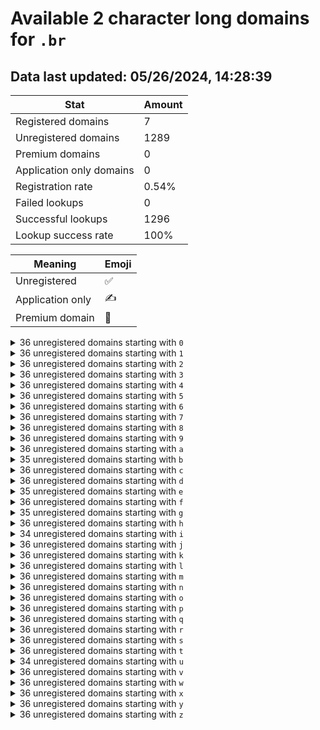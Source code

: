 # Available 2 character long domains for `.br`

## Data last updated: 05/26/2024, 14:28:39

|Stat|Amount|
|--|--|
|Registered domains|7|
|Unregistered domains|1289|
|Premium domains|0|
|Application only domains|0|
|Registration rate|0.54%|
|Failed lookups|0|
|Successful lookups|1296|
|Lookup success rate|100%|


|Meaning|Emoji|
|--|--|
|Unregistered|:white_check_mark:|
|Application only|:writing_hand:|
|Premium domain|:gem:|

<details>
<summary>36 unregistered domains starting with <bold><code>0</code></bold></summary>

|Type|Domain|
|--|--|
|:white_check_mark:|`00.br`|
|:white_check_mark:|`01.br`|
|:white_check_mark:|`02.br`|
|:white_check_mark:|`03.br`|
|:white_check_mark:|`04.br`|
|:white_check_mark:|`05.br`|
|:white_check_mark:|`06.br`|
|:white_check_mark:|`07.br`|
|:white_check_mark:|`08.br`|
|:white_check_mark:|`09.br`|
|:white_check_mark:|`0a.br`|
|:white_check_mark:|`0b.br`|
|:white_check_mark:|`0c.br`|
|:white_check_mark:|`0d.br`|
|:white_check_mark:|`0e.br`|
|:white_check_mark:|`0f.br`|
|:white_check_mark:|`0g.br`|
|:white_check_mark:|`0h.br`|
|:white_check_mark:|`0i.br`|
|:white_check_mark:|`0j.br`|
|:white_check_mark:|`0k.br`|
|:white_check_mark:|`0l.br`|
|:white_check_mark:|`0m.br`|
|:white_check_mark:|`0n.br`|
|:white_check_mark:|`0o.br`|
|:white_check_mark:|`0p.br`|
|:white_check_mark:|`0q.br`|
|:white_check_mark:|`0r.br`|
|:white_check_mark:|`0s.br`|
|:white_check_mark:|`0t.br`|
|:white_check_mark:|`0u.br`|
|:white_check_mark:|`0v.br`|
|:white_check_mark:|`0w.br`|
|:white_check_mark:|`0x.br`|
|:white_check_mark:|`0y.br`|
|:white_check_mark:|`0z.br`|
</details>
<details>
<summary>36 unregistered domains starting with <bold><code>1</code></bold></summary>

|Type|Domain|
|--|--|
|:white_check_mark:|`10.br`|
|:white_check_mark:|`11.br`|
|:white_check_mark:|`12.br`|
|:white_check_mark:|`13.br`|
|:white_check_mark:|`14.br`|
|:white_check_mark:|`15.br`|
|:white_check_mark:|`16.br`|
|:white_check_mark:|`17.br`|
|:white_check_mark:|`18.br`|
|:white_check_mark:|`19.br`|
|:white_check_mark:|`1a.br`|
|:white_check_mark:|`1b.br`|
|:white_check_mark:|`1c.br`|
|:white_check_mark:|`1d.br`|
|:white_check_mark:|`1e.br`|
|:white_check_mark:|`1f.br`|
|:white_check_mark:|`1g.br`|
|:white_check_mark:|`1h.br`|
|:white_check_mark:|`1i.br`|
|:white_check_mark:|`1j.br`|
|:white_check_mark:|`1k.br`|
|:white_check_mark:|`1l.br`|
|:white_check_mark:|`1m.br`|
|:white_check_mark:|`1n.br`|
|:white_check_mark:|`1o.br`|
|:white_check_mark:|`1p.br`|
|:white_check_mark:|`1q.br`|
|:white_check_mark:|`1r.br`|
|:white_check_mark:|`1s.br`|
|:white_check_mark:|`1t.br`|
|:white_check_mark:|`1u.br`|
|:white_check_mark:|`1v.br`|
|:white_check_mark:|`1w.br`|
|:white_check_mark:|`1x.br`|
|:white_check_mark:|`1y.br`|
|:white_check_mark:|`1z.br`|
</details>
<details>
<summary>36 unregistered domains starting with <bold><code>2</code></bold></summary>

|Type|Domain|
|--|--|
|:white_check_mark:|`20.br`|
|:white_check_mark:|`21.br`|
|:white_check_mark:|`22.br`|
|:white_check_mark:|`23.br`|
|:white_check_mark:|`24.br`|
|:white_check_mark:|`25.br`|
|:white_check_mark:|`26.br`|
|:white_check_mark:|`27.br`|
|:white_check_mark:|`28.br`|
|:white_check_mark:|`29.br`|
|:white_check_mark:|`2a.br`|
|:white_check_mark:|`2b.br`|
|:white_check_mark:|`2c.br`|
|:white_check_mark:|`2d.br`|
|:white_check_mark:|`2e.br`|
|:white_check_mark:|`2f.br`|
|:white_check_mark:|`2g.br`|
|:white_check_mark:|`2h.br`|
|:white_check_mark:|`2i.br`|
|:white_check_mark:|`2j.br`|
|:white_check_mark:|`2k.br`|
|:white_check_mark:|`2l.br`|
|:white_check_mark:|`2m.br`|
|:white_check_mark:|`2n.br`|
|:white_check_mark:|`2o.br`|
|:white_check_mark:|`2p.br`|
|:white_check_mark:|`2q.br`|
|:white_check_mark:|`2r.br`|
|:white_check_mark:|`2s.br`|
|:white_check_mark:|`2t.br`|
|:white_check_mark:|`2u.br`|
|:white_check_mark:|`2v.br`|
|:white_check_mark:|`2w.br`|
|:white_check_mark:|`2x.br`|
|:white_check_mark:|`2y.br`|
|:white_check_mark:|`2z.br`|
</details>
<details>
<summary>36 unregistered domains starting with <bold><code>3</code></bold></summary>

|Type|Domain|
|--|--|
|:white_check_mark:|`30.br`|
|:white_check_mark:|`31.br`|
|:white_check_mark:|`32.br`|
|:white_check_mark:|`33.br`|
|:white_check_mark:|`34.br`|
|:white_check_mark:|`35.br`|
|:white_check_mark:|`36.br`|
|:white_check_mark:|`37.br`|
|:white_check_mark:|`38.br`|
|:white_check_mark:|`39.br`|
|:white_check_mark:|`3a.br`|
|:white_check_mark:|`3b.br`|
|:white_check_mark:|`3c.br`|
|:white_check_mark:|`3d.br`|
|:white_check_mark:|`3e.br`|
|:white_check_mark:|`3f.br`|
|:white_check_mark:|`3g.br`|
|:white_check_mark:|`3h.br`|
|:white_check_mark:|`3i.br`|
|:white_check_mark:|`3j.br`|
|:white_check_mark:|`3k.br`|
|:white_check_mark:|`3l.br`|
|:white_check_mark:|`3m.br`|
|:white_check_mark:|`3n.br`|
|:white_check_mark:|`3o.br`|
|:white_check_mark:|`3p.br`|
|:white_check_mark:|`3q.br`|
|:white_check_mark:|`3r.br`|
|:white_check_mark:|`3s.br`|
|:white_check_mark:|`3t.br`|
|:white_check_mark:|`3u.br`|
|:white_check_mark:|`3v.br`|
|:white_check_mark:|`3w.br`|
|:white_check_mark:|`3x.br`|
|:white_check_mark:|`3y.br`|
|:white_check_mark:|`3z.br`|
</details>
<details>
<summary>36 unregistered domains starting with <bold><code>4</code></bold></summary>

|Type|Domain|
|--|--|
|:white_check_mark:|`40.br`|
|:white_check_mark:|`41.br`|
|:white_check_mark:|`42.br`|
|:white_check_mark:|`43.br`|
|:white_check_mark:|`44.br`|
|:white_check_mark:|`45.br`|
|:white_check_mark:|`46.br`|
|:white_check_mark:|`47.br`|
|:white_check_mark:|`48.br`|
|:white_check_mark:|`49.br`|
|:white_check_mark:|`4a.br`|
|:white_check_mark:|`4b.br`|
|:white_check_mark:|`4c.br`|
|:white_check_mark:|`4d.br`|
|:white_check_mark:|`4e.br`|
|:white_check_mark:|`4f.br`|
|:white_check_mark:|`4g.br`|
|:white_check_mark:|`4h.br`|
|:white_check_mark:|`4i.br`|
|:white_check_mark:|`4j.br`|
|:white_check_mark:|`4k.br`|
|:white_check_mark:|`4l.br`|
|:white_check_mark:|`4m.br`|
|:white_check_mark:|`4n.br`|
|:white_check_mark:|`4o.br`|
|:white_check_mark:|`4p.br`|
|:white_check_mark:|`4q.br`|
|:white_check_mark:|`4r.br`|
|:white_check_mark:|`4s.br`|
|:white_check_mark:|`4t.br`|
|:white_check_mark:|`4u.br`|
|:white_check_mark:|`4v.br`|
|:white_check_mark:|`4w.br`|
|:white_check_mark:|`4x.br`|
|:white_check_mark:|`4y.br`|
|:white_check_mark:|`4z.br`|
</details>
<details>
<summary>36 unregistered domains starting with <bold><code>5</code></bold></summary>

|Type|Domain|
|--|--|
|:white_check_mark:|`50.br`|
|:white_check_mark:|`51.br`|
|:white_check_mark:|`52.br`|
|:white_check_mark:|`53.br`|
|:white_check_mark:|`54.br`|
|:white_check_mark:|`55.br`|
|:white_check_mark:|`56.br`|
|:white_check_mark:|`57.br`|
|:white_check_mark:|`58.br`|
|:white_check_mark:|`59.br`|
|:white_check_mark:|`5a.br`|
|:white_check_mark:|`5b.br`|
|:white_check_mark:|`5c.br`|
|:white_check_mark:|`5d.br`|
|:white_check_mark:|`5e.br`|
|:white_check_mark:|`5f.br`|
|:white_check_mark:|`5g.br`|
|:white_check_mark:|`5h.br`|
|:white_check_mark:|`5i.br`|
|:white_check_mark:|`5j.br`|
|:white_check_mark:|`5k.br`|
|:white_check_mark:|`5l.br`|
|:white_check_mark:|`5m.br`|
|:white_check_mark:|`5n.br`|
|:white_check_mark:|`5o.br`|
|:white_check_mark:|`5p.br`|
|:white_check_mark:|`5q.br`|
|:white_check_mark:|`5r.br`|
|:white_check_mark:|`5s.br`|
|:white_check_mark:|`5t.br`|
|:white_check_mark:|`5u.br`|
|:white_check_mark:|`5v.br`|
|:white_check_mark:|`5w.br`|
|:white_check_mark:|`5x.br`|
|:white_check_mark:|`5y.br`|
|:white_check_mark:|`5z.br`|
</details>
<details>
<summary>36 unregistered domains starting with <bold><code>6</code></bold></summary>

|Type|Domain|
|--|--|
|:white_check_mark:|`60.br`|
|:white_check_mark:|`61.br`|
|:white_check_mark:|`62.br`|
|:white_check_mark:|`63.br`|
|:white_check_mark:|`64.br`|
|:white_check_mark:|`65.br`|
|:white_check_mark:|`66.br`|
|:white_check_mark:|`67.br`|
|:white_check_mark:|`68.br`|
|:white_check_mark:|`69.br`|
|:white_check_mark:|`6a.br`|
|:white_check_mark:|`6b.br`|
|:white_check_mark:|`6c.br`|
|:white_check_mark:|`6d.br`|
|:white_check_mark:|`6e.br`|
|:white_check_mark:|`6f.br`|
|:white_check_mark:|`6g.br`|
|:white_check_mark:|`6h.br`|
|:white_check_mark:|`6i.br`|
|:white_check_mark:|`6j.br`|
|:white_check_mark:|`6k.br`|
|:white_check_mark:|`6l.br`|
|:white_check_mark:|`6m.br`|
|:white_check_mark:|`6n.br`|
|:white_check_mark:|`6o.br`|
|:white_check_mark:|`6p.br`|
|:white_check_mark:|`6q.br`|
|:white_check_mark:|`6r.br`|
|:white_check_mark:|`6s.br`|
|:white_check_mark:|`6t.br`|
|:white_check_mark:|`6u.br`|
|:white_check_mark:|`6v.br`|
|:white_check_mark:|`6w.br`|
|:white_check_mark:|`6x.br`|
|:white_check_mark:|`6y.br`|
|:white_check_mark:|`6z.br`|
</details>
<details>
<summary>36 unregistered domains starting with <bold><code>7</code></bold></summary>

|Type|Domain|
|--|--|
|:white_check_mark:|`70.br`|
|:white_check_mark:|`71.br`|
|:white_check_mark:|`72.br`|
|:white_check_mark:|`73.br`|
|:white_check_mark:|`74.br`|
|:white_check_mark:|`75.br`|
|:white_check_mark:|`76.br`|
|:white_check_mark:|`77.br`|
|:white_check_mark:|`78.br`|
|:white_check_mark:|`79.br`|
|:white_check_mark:|`7a.br`|
|:white_check_mark:|`7b.br`|
|:white_check_mark:|`7c.br`|
|:white_check_mark:|`7d.br`|
|:white_check_mark:|`7e.br`|
|:white_check_mark:|`7f.br`|
|:white_check_mark:|`7g.br`|
|:white_check_mark:|`7h.br`|
|:white_check_mark:|`7i.br`|
|:white_check_mark:|`7j.br`|
|:white_check_mark:|`7k.br`|
|:white_check_mark:|`7l.br`|
|:white_check_mark:|`7m.br`|
|:white_check_mark:|`7n.br`|
|:white_check_mark:|`7o.br`|
|:white_check_mark:|`7p.br`|
|:white_check_mark:|`7q.br`|
|:white_check_mark:|`7r.br`|
|:white_check_mark:|`7s.br`|
|:white_check_mark:|`7t.br`|
|:white_check_mark:|`7u.br`|
|:white_check_mark:|`7v.br`|
|:white_check_mark:|`7w.br`|
|:white_check_mark:|`7x.br`|
|:white_check_mark:|`7y.br`|
|:white_check_mark:|`7z.br`|
</details>
<details>
<summary>36 unregistered domains starting with <bold><code>8</code></bold></summary>

|Type|Domain|
|--|--|
|:white_check_mark:|`80.br`|
|:white_check_mark:|`81.br`|
|:white_check_mark:|`82.br`|
|:white_check_mark:|`83.br`|
|:white_check_mark:|`84.br`|
|:white_check_mark:|`85.br`|
|:white_check_mark:|`86.br`|
|:white_check_mark:|`87.br`|
|:white_check_mark:|`88.br`|
|:white_check_mark:|`89.br`|
|:white_check_mark:|`8a.br`|
|:white_check_mark:|`8b.br`|
|:white_check_mark:|`8c.br`|
|:white_check_mark:|`8d.br`|
|:white_check_mark:|`8e.br`|
|:white_check_mark:|`8f.br`|
|:white_check_mark:|`8g.br`|
|:white_check_mark:|`8h.br`|
|:white_check_mark:|`8i.br`|
|:white_check_mark:|`8j.br`|
|:white_check_mark:|`8k.br`|
|:white_check_mark:|`8l.br`|
|:white_check_mark:|`8m.br`|
|:white_check_mark:|`8n.br`|
|:white_check_mark:|`8o.br`|
|:white_check_mark:|`8p.br`|
|:white_check_mark:|`8q.br`|
|:white_check_mark:|`8r.br`|
|:white_check_mark:|`8s.br`|
|:white_check_mark:|`8t.br`|
|:white_check_mark:|`8u.br`|
|:white_check_mark:|`8v.br`|
|:white_check_mark:|`8w.br`|
|:white_check_mark:|`8x.br`|
|:white_check_mark:|`8y.br`|
|:white_check_mark:|`8z.br`|
</details>
<details>
<summary>36 unregistered domains starting with <bold><code>9</code></bold></summary>

|Type|Domain|
|--|--|
|:white_check_mark:|`90.br`|
|:white_check_mark:|`91.br`|
|:white_check_mark:|`92.br`|
|:white_check_mark:|`93.br`|
|:white_check_mark:|`94.br`|
|:white_check_mark:|`95.br`|
|:white_check_mark:|`96.br`|
|:white_check_mark:|`97.br`|
|:white_check_mark:|`98.br`|
|:white_check_mark:|`99.br`|
|:white_check_mark:|`9a.br`|
|:white_check_mark:|`9b.br`|
|:white_check_mark:|`9c.br`|
|:white_check_mark:|`9d.br`|
|:white_check_mark:|`9e.br`|
|:white_check_mark:|`9f.br`|
|:white_check_mark:|`9g.br`|
|:white_check_mark:|`9h.br`|
|:white_check_mark:|`9i.br`|
|:white_check_mark:|`9j.br`|
|:white_check_mark:|`9k.br`|
|:white_check_mark:|`9l.br`|
|:white_check_mark:|`9m.br`|
|:white_check_mark:|`9n.br`|
|:white_check_mark:|`9o.br`|
|:white_check_mark:|`9p.br`|
|:white_check_mark:|`9q.br`|
|:white_check_mark:|`9r.br`|
|:white_check_mark:|`9s.br`|
|:white_check_mark:|`9t.br`|
|:white_check_mark:|`9u.br`|
|:white_check_mark:|`9v.br`|
|:white_check_mark:|`9w.br`|
|:white_check_mark:|`9x.br`|
|:white_check_mark:|`9y.br`|
|:white_check_mark:|`9z.br`|
</details>
<details>
<summary>36 unregistered domains starting with <bold><code>a</code></bold></summary>

|Type|Domain|
|--|--|
|:white_check_mark:|`a0.br`|
|:white_check_mark:|`a1.br`|
|:white_check_mark:|`a2.br`|
|:white_check_mark:|`a3.br`|
|:white_check_mark:|`a4.br`|
|:white_check_mark:|`a5.br`|
|:white_check_mark:|`a6.br`|
|:white_check_mark:|`a7.br`|
|:white_check_mark:|`a8.br`|
|:white_check_mark:|`a9.br`|
|:white_check_mark:|`aa.br`|
|:white_check_mark:|`ab.br`|
|:white_check_mark:|`ac.br`|
|:white_check_mark:|`ad.br`|
|:white_check_mark:|`ae.br`|
|:white_check_mark:|`af.br`|
|:white_check_mark:|`ag.br`|
|:white_check_mark:|`ah.br`|
|:white_check_mark:|`ai.br`|
|:white_check_mark:|`aj.br`|
|:white_check_mark:|`ak.br`|
|:white_check_mark:|`al.br`|
|:white_check_mark:|`am.br`|
|:white_check_mark:|`an.br`|
|:white_check_mark:|`ao.br`|
|:white_check_mark:|`ap.br`|
|:white_check_mark:|`aq.br`|
|:white_check_mark:|`ar.br`|
|:white_check_mark:|`as.br`|
|:white_check_mark:|`at.br`|
|:white_check_mark:|`au.br`|
|:white_check_mark:|`av.br`|
|:white_check_mark:|`aw.br`|
|:white_check_mark:|`ax.br`|
|:white_check_mark:|`ay.br`|
|:white_check_mark:|`az.br`|
</details>
<details>
<summary>35 unregistered domains starting with <bold><code>b</code></bold></summary>

|Type|Domain|
|--|--|
|:white_check_mark:|`b0.br`|
|:white_check_mark:|`b1.br`|
|:white_check_mark:|`b2.br`|
|:white_check_mark:|`b3.br`|
|:white_check_mark:|`b4.br`|
|:white_check_mark:|`b5.br`|
|:white_check_mark:|`b6.br`|
|:white_check_mark:|`b7.br`|
|:white_check_mark:|`b8.br`|
|:white_check_mark:|`b9.br`|
|:white_check_mark:|`ba.br`|
|:white_check_mark:|`bb.br`|
|:white_check_mark:|`bc.br`|
|:white_check_mark:|`bd.br`|
|:white_check_mark:|`be.br`|
|:white_check_mark:|`bf.br`|
|:white_check_mark:|`bg.br`|
|:white_check_mark:|`bh.br`|
|:white_check_mark:|`bi.br`|
|:white_check_mark:|`bj.br`|
|:white_check_mark:|`bk.br`|
|:white_check_mark:|`bl.br`|
|:white_check_mark:|`bm.br`|
|:white_check_mark:|`bo.br`|
|:white_check_mark:|`bp.br`|
|:white_check_mark:|`bq.br`|
|:white_check_mark:|`br.br`|
|:white_check_mark:|`bs.br`|
|:white_check_mark:|`bt.br`|
|:white_check_mark:|`bu.br`|
|:white_check_mark:|`bv.br`|
|:white_check_mark:|`bw.br`|
|:white_check_mark:|`bx.br`|
|:white_check_mark:|`by.br`|
|:white_check_mark:|`bz.br`|
</details>
<details>
<summary>36 unregistered domains starting with <bold><code>c</code></bold></summary>

|Type|Domain|
|--|--|
|:white_check_mark:|`c0.br`|
|:white_check_mark:|`c1.br`|
|:white_check_mark:|`c2.br`|
|:white_check_mark:|`c3.br`|
|:white_check_mark:|`c4.br`|
|:white_check_mark:|`c5.br`|
|:white_check_mark:|`c6.br`|
|:white_check_mark:|`c7.br`|
|:white_check_mark:|`c8.br`|
|:white_check_mark:|`c9.br`|
|:white_check_mark:|`ca.br`|
|:white_check_mark:|`cb.br`|
|:white_check_mark:|`cc.br`|
|:white_check_mark:|`cd.br`|
|:white_check_mark:|`ce.br`|
|:white_check_mark:|`cf.br`|
|:white_check_mark:|`cg.br`|
|:white_check_mark:|`ch.br`|
|:white_check_mark:|`ci.br`|
|:white_check_mark:|`cj.br`|
|:white_check_mark:|`ck.br`|
|:white_check_mark:|`cl.br`|
|:white_check_mark:|`cm.br`|
|:white_check_mark:|`cn.br`|
|:white_check_mark:|`co.br`|
|:white_check_mark:|`cp.br`|
|:white_check_mark:|`cq.br`|
|:white_check_mark:|`cr.br`|
|:white_check_mark:|`cs.br`|
|:white_check_mark:|`ct.br`|
|:white_check_mark:|`cu.br`|
|:white_check_mark:|`cv.br`|
|:white_check_mark:|`cw.br`|
|:white_check_mark:|`cx.br`|
|:white_check_mark:|`cy.br`|
|:white_check_mark:|`cz.br`|
</details>
<details>
<summary>36 unregistered domains starting with <bold><code>d</code></bold></summary>

|Type|Domain|
|--|--|
|:white_check_mark:|`d0.br`|
|:white_check_mark:|`d1.br`|
|:white_check_mark:|`d2.br`|
|:white_check_mark:|`d3.br`|
|:white_check_mark:|`d4.br`|
|:white_check_mark:|`d5.br`|
|:white_check_mark:|`d6.br`|
|:white_check_mark:|`d7.br`|
|:white_check_mark:|`d8.br`|
|:white_check_mark:|`d9.br`|
|:white_check_mark:|`da.br`|
|:white_check_mark:|`db.br`|
|:white_check_mark:|`dc.br`|
|:white_check_mark:|`dd.br`|
|:white_check_mark:|`de.br`|
|:white_check_mark:|`df.br`|
|:white_check_mark:|`dg.br`|
|:white_check_mark:|`dh.br`|
|:white_check_mark:|`di.br`|
|:white_check_mark:|`dj.br`|
|:white_check_mark:|`dk.br`|
|:white_check_mark:|`dl.br`|
|:white_check_mark:|`dm.br`|
|:white_check_mark:|`dn.br`|
|:white_check_mark:|`do.br`|
|:white_check_mark:|`dp.br`|
|:white_check_mark:|`dq.br`|
|:white_check_mark:|`dr.br`|
|:white_check_mark:|`ds.br`|
|:white_check_mark:|`dt.br`|
|:white_check_mark:|`du.br`|
|:white_check_mark:|`dv.br`|
|:white_check_mark:|`dw.br`|
|:white_check_mark:|`dx.br`|
|:white_check_mark:|`dy.br`|
|:white_check_mark:|`dz.br`|
</details>
<details>
<summary>35 unregistered domains starting with <bold><code>e</code></bold></summary>

|Type|Domain|
|--|--|
|:white_check_mark:|`e0.br`|
|:white_check_mark:|`e1.br`|
|:white_check_mark:|`e2.br`|
|:white_check_mark:|`e3.br`|
|:white_check_mark:|`e4.br`|
|:white_check_mark:|`e5.br`|
|:white_check_mark:|`e6.br`|
|:white_check_mark:|`e7.br`|
|:white_check_mark:|`e8.br`|
|:white_check_mark:|`e9.br`|
|:white_check_mark:|`ea.br`|
|:white_check_mark:|`ec.br`|
|:white_check_mark:|`ed.br`|
|:white_check_mark:|`ee.br`|
|:white_check_mark:|`ef.br`|
|:white_check_mark:|`eg.br`|
|:white_check_mark:|`eh.br`|
|:white_check_mark:|`ei.br`|
|:white_check_mark:|`ej.br`|
|:white_check_mark:|`ek.br`|
|:white_check_mark:|`el.br`|
|:white_check_mark:|`em.br`|
|:white_check_mark:|`en.br`|
|:white_check_mark:|`eo.br`|
|:white_check_mark:|`ep.br`|
|:white_check_mark:|`eq.br`|
|:white_check_mark:|`er.br`|
|:white_check_mark:|`es.br`|
|:white_check_mark:|`et.br`|
|:white_check_mark:|`eu.br`|
|:white_check_mark:|`ev.br`|
|:white_check_mark:|`ew.br`|
|:white_check_mark:|`ex.br`|
|:white_check_mark:|`ey.br`|
|:white_check_mark:|`ez.br`|
</details>
<details>
<summary>36 unregistered domains starting with <bold><code>f</code></bold></summary>

|Type|Domain|
|--|--|
|:white_check_mark:|`f0.br`|
|:white_check_mark:|`f1.br`|
|:white_check_mark:|`f2.br`|
|:white_check_mark:|`f3.br`|
|:white_check_mark:|`f4.br`|
|:white_check_mark:|`f5.br`|
|:white_check_mark:|`f6.br`|
|:white_check_mark:|`f7.br`|
|:white_check_mark:|`f8.br`|
|:white_check_mark:|`f9.br`|
|:white_check_mark:|`fa.br`|
|:white_check_mark:|`fb.br`|
|:white_check_mark:|`fc.br`|
|:white_check_mark:|`fd.br`|
|:white_check_mark:|`fe.br`|
|:white_check_mark:|`ff.br`|
|:white_check_mark:|`fg.br`|
|:white_check_mark:|`fh.br`|
|:white_check_mark:|`fi.br`|
|:white_check_mark:|`fj.br`|
|:white_check_mark:|`fk.br`|
|:white_check_mark:|`fl.br`|
|:white_check_mark:|`fm.br`|
|:white_check_mark:|`fn.br`|
|:white_check_mark:|`fo.br`|
|:white_check_mark:|`fp.br`|
|:white_check_mark:|`fq.br`|
|:white_check_mark:|`fr.br`|
|:white_check_mark:|`fs.br`|
|:white_check_mark:|`ft.br`|
|:white_check_mark:|`fu.br`|
|:white_check_mark:|`fv.br`|
|:white_check_mark:|`fw.br`|
|:white_check_mark:|`fx.br`|
|:white_check_mark:|`fy.br`|
|:white_check_mark:|`fz.br`|
</details>
<details>
<summary>35 unregistered domains starting with <bold><code>g</code></bold></summary>

|Type|Domain|
|--|--|
|:white_check_mark:|`g0.br`|
|:white_check_mark:|`g1.br`|
|:white_check_mark:|`g2.br`|
|:white_check_mark:|`g3.br`|
|:white_check_mark:|`g4.br`|
|:white_check_mark:|`g5.br`|
|:white_check_mark:|`g6.br`|
|:white_check_mark:|`g7.br`|
|:white_check_mark:|`g8.br`|
|:white_check_mark:|`g9.br`|
|:white_check_mark:|`ga.br`|
|:white_check_mark:|`gb.br`|
|:white_check_mark:|`gc.br`|
|:white_check_mark:|`gd.br`|
|:white_check_mark:|`ge.br`|
|:white_check_mark:|`gf.br`|
|:white_check_mark:|`gg.br`|
|:white_check_mark:|`gh.br`|
|:white_check_mark:|`gi.br`|
|:white_check_mark:|`gj.br`|
|:white_check_mark:|`gk.br`|
|:white_check_mark:|`gl.br`|
|:white_check_mark:|`gm.br`|
|:white_check_mark:|`gn.br`|
|:white_check_mark:|`go.br`|
|:white_check_mark:|`gp.br`|
|:white_check_mark:|`gq.br`|
|:white_check_mark:|`gr.br`|
|:white_check_mark:|`gs.br`|
|:white_check_mark:|`gt.br`|
|:white_check_mark:|`gu.br`|
|:white_check_mark:|`gw.br`|
|:white_check_mark:|`gx.br`|
|:white_check_mark:|`gy.br`|
|:white_check_mark:|`gz.br`|
</details>
<details>
<summary>36 unregistered domains starting with <bold><code>h</code></bold></summary>

|Type|Domain|
|--|--|
|:white_check_mark:|`h0.br`|
|:white_check_mark:|`h1.br`|
|:white_check_mark:|`h2.br`|
|:white_check_mark:|`h3.br`|
|:white_check_mark:|`h4.br`|
|:white_check_mark:|`h5.br`|
|:white_check_mark:|`h6.br`|
|:white_check_mark:|`h7.br`|
|:white_check_mark:|`h8.br`|
|:white_check_mark:|`h9.br`|
|:white_check_mark:|`ha.br`|
|:white_check_mark:|`hb.br`|
|:white_check_mark:|`hc.br`|
|:white_check_mark:|`hd.br`|
|:white_check_mark:|`he.br`|
|:white_check_mark:|`hf.br`|
|:white_check_mark:|`hg.br`|
|:white_check_mark:|`hh.br`|
|:white_check_mark:|`hi.br`|
|:white_check_mark:|`hj.br`|
|:white_check_mark:|`hk.br`|
|:white_check_mark:|`hl.br`|
|:white_check_mark:|`hm.br`|
|:white_check_mark:|`hn.br`|
|:white_check_mark:|`ho.br`|
|:white_check_mark:|`hp.br`|
|:white_check_mark:|`hq.br`|
|:white_check_mark:|`hr.br`|
|:white_check_mark:|`hs.br`|
|:white_check_mark:|`ht.br`|
|:white_check_mark:|`hu.br`|
|:white_check_mark:|`hv.br`|
|:white_check_mark:|`hw.br`|
|:white_check_mark:|`hx.br`|
|:white_check_mark:|`hy.br`|
|:white_check_mark:|`hz.br`|
</details>
<details>
<summary>34 unregistered domains starting with <bold><code>i</code></bold></summary>

|Type|Domain|
|--|--|
|:white_check_mark:|`i0.br`|
|:white_check_mark:|`i1.br`|
|:white_check_mark:|`i2.br`|
|:white_check_mark:|`i3.br`|
|:white_check_mark:|`i4.br`|
|:white_check_mark:|`i5.br`|
|:white_check_mark:|`i6.br`|
|:white_check_mark:|`i7.br`|
|:white_check_mark:|`i8.br`|
|:white_check_mark:|`i9.br`|
|:white_check_mark:|`ia.br`|
|:white_check_mark:|`ib.br`|
|:white_check_mark:|`ic.br`|
|:white_check_mark:|`id.br`|
|:white_check_mark:|`ie.br`|
|:white_check_mark:|`if.br`|
|:white_check_mark:|`ig.br`|
|:white_check_mark:|`ih.br`|
|:white_check_mark:|`ii.br`|
|:white_check_mark:|`ij.br`|
|:white_check_mark:|`ik.br`|
|:white_check_mark:|`il.br`|
|:white_check_mark:|`in.br`|
|:white_check_mark:|`io.br`|
|:white_check_mark:|`ip.br`|
|:white_check_mark:|`iq.br`|
|:white_check_mark:|`ir.br`|
|:white_check_mark:|`is.br`|
|:white_check_mark:|`it.br`|
|:white_check_mark:|`iu.br`|
|:white_check_mark:|`iv.br`|
|:white_check_mark:|`iw.br`|
|:white_check_mark:|`iy.br`|
|:white_check_mark:|`iz.br`|
</details>
<details>
<summary>36 unregistered domains starting with <bold><code>j</code></bold></summary>

|Type|Domain|
|--|--|
|:white_check_mark:|`j0.br`|
|:white_check_mark:|`j1.br`|
|:white_check_mark:|`j2.br`|
|:white_check_mark:|`j3.br`|
|:white_check_mark:|`j4.br`|
|:white_check_mark:|`j5.br`|
|:white_check_mark:|`j6.br`|
|:white_check_mark:|`j7.br`|
|:white_check_mark:|`j8.br`|
|:white_check_mark:|`j9.br`|
|:white_check_mark:|`ja.br`|
|:white_check_mark:|`jb.br`|
|:white_check_mark:|`jc.br`|
|:white_check_mark:|`jd.br`|
|:white_check_mark:|`je.br`|
|:white_check_mark:|`jf.br`|
|:white_check_mark:|`jg.br`|
|:white_check_mark:|`jh.br`|
|:white_check_mark:|`ji.br`|
|:white_check_mark:|`jj.br`|
|:white_check_mark:|`jk.br`|
|:white_check_mark:|`jl.br`|
|:white_check_mark:|`jm.br`|
|:white_check_mark:|`jn.br`|
|:white_check_mark:|`jo.br`|
|:white_check_mark:|`jp.br`|
|:white_check_mark:|`jq.br`|
|:white_check_mark:|`jr.br`|
|:white_check_mark:|`js.br`|
|:white_check_mark:|`jt.br`|
|:white_check_mark:|`ju.br`|
|:white_check_mark:|`jv.br`|
|:white_check_mark:|`jw.br`|
|:white_check_mark:|`jx.br`|
|:white_check_mark:|`jy.br`|
|:white_check_mark:|`jz.br`|
</details>
<details>
<summary>36 unregistered domains starting with <bold><code>k</code></bold></summary>

|Type|Domain|
|--|--|
|:white_check_mark:|`k0.br`|
|:white_check_mark:|`k1.br`|
|:white_check_mark:|`k2.br`|
|:white_check_mark:|`k3.br`|
|:white_check_mark:|`k4.br`|
|:white_check_mark:|`k5.br`|
|:white_check_mark:|`k6.br`|
|:white_check_mark:|`k7.br`|
|:white_check_mark:|`k8.br`|
|:white_check_mark:|`k9.br`|
|:white_check_mark:|`ka.br`|
|:white_check_mark:|`kb.br`|
|:white_check_mark:|`kc.br`|
|:white_check_mark:|`kd.br`|
|:white_check_mark:|`ke.br`|
|:white_check_mark:|`kf.br`|
|:white_check_mark:|`kg.br`|
|:white_check_mark:|`kh.br`|
|:white_check_mark:|`ki.br`|
|:white_check_mark:|`kj.br`|
|:white_check_mark:|`kk.br`|
|:white_check_mark:|`kl.br`|
|:white_check_mark:|`km.br`|
|:white_check_mark:|`kn.br`|
|:white_check_mark:|`ko.br`|
|:white_check_mark:|`kp.br`|
|:white_check_mark:|`kq.br`|
|:white_check_mark:|`kr.br`|
|:white_check_mark:|`ks.br`|
|:white_check_mark:|`kt.br`|
|:white_check_mark:|`ku.br`|
|:white_check_mark:|`kv.br`|
|:white_check_mark:|`kw.br`|
|:white_check_mark:|`kx.br`|
|:white_check_mark:|`ky.br`|
|:white_check_mark:|`kz.br`|
</details>
<details>
<summary>36 unregistered domains starting with <bold><code>l</code></bold></summary>

|Type|Domain|
|--|--|
|:white_check_mark:|`l0.br`|
|:white_check_mark:|`l1.br`|
|:white_check_mark:|`l2.br`|
|:white_check_mark:|`l3.br`|
|:white_check_mark:|`l4.br`|
|:white_check_mark:|`l5.br`|
|:white_check_mark:|`l6.br`|
|:white_check_mark:|`l7.br`|
|:white_check_mark:|`l8.br`|
|:white_check_mark:|`l9.br`|
|:white_check_mark:|`la.br`|
|:white_check_mark:|`lb.br`|
|:white_check_mark:|`lc.br`|
|:white_check_mark:|`ld.br`|
|:white_check_mark:|`le.br`|
|:white_check_mark:|`lf.br`|
|:white_check_mark:|`lg.br`|
|:white_check_mark:|`lh.br`|
|:white_check_mark:|`li.br`|
|:white_check_mark:|`lj.br`|
|:white_check_mark:|`lk.br`|
|:white_check_mark:|`ll.br`|
|:white_check_mark:|`lm.br`|
|:white_check_mark:|`ln.br`|
|:white_check_mark:|`lo.br`|
|:white_check_mark:|`lp.br`|
|:white_check_mark:|`lq.br`|
|:white_check_mark:|`lr.br`|
|:white_check_mark:|`ls.br`|
|:white_check_mark:|`lt.br`|
|:white_check_mark:|`lu.br`|
|:white_check_mark:|`lv.br`|
|:white_check_mark:|`lw.br`|
|:white_check_mark:|`lx.br`|
|:white_check_mark:|`ly.br`|
|:white_check_mark:|`lz.br`|
</details>
<details>
<summary>36 unregistered domains starting with <bold><code>m</code></bold></summary>

|Type|Domain|
|--|--|
|:white_check_mark:|`m0.br`|
|:white_check_mark:|`m1.br`|
|:white_check_mark:|`m2.br`|
|:white_check_mark:|`m3.br`|
|:white_check_mark:|`m4.br`|
|:white_check_mark:|`m5.br`|
|:white_check_mark:|`m6.br`|
|:white_check_mark:|`m7.br`|
|:white_check_mark:|`m8.br`|
|:white_check_mark:|`m9.br`|
|:white_check_mark:|`ma.br`|
|:white_check_mark:|`mb.br`|
|:white_check_mark:|`mc.br`|
|:white_check_mark:|`md.br`|
|:white_check_mark:|`me.br`|
|:white_check_mark:|`mf.br`|
|:white_check_mark:|`mg.br`|
|:white_check_mark:|`mh.br`|
|:white_check_mark:|`mi.br`|
|:white_check_mark:|`mj.br`|
|:white_check_mark:|`mk.br`|
|:white_check_mark:|`ml.br`|
|:white_check_mark:|`mm.br`|
|:white_check_mark:|`mn.br`|
|:white_check_mark:|`mo.br`|
|:white_check_mark:|`mp.br`|
|:white_check_mark:|`mq.br`|
|:white_check_mark:|`mr.br`|
|:white_check_mark:|`ms.br`|
|:white_check_mark:|`mt.br`|
|:white_check_mark:|`mu.br`|
|:white_check_mark:|`mv.br`|
|:white_check_mark:|`mw.br`|
|:white_check_mark:|`mx.br`|
|:white_check_mark:|`my.br`|
|:white_check_mark:|`mz.br`|
</details>
<details>
<summary>36 unregistered domains starting with <bold><code>n</code></bold></summary>

|Type|Domain|
|--|--|
|:white_check_mark:|`n0.br`|
|:white_check_mark:|`n1.br`|
|:white_check_mark:|`n2.br`|
|:white_check_mark:|`n3.br`|
|:white_check_mark:|`n4.br`|
|:white_check_mark:|`n5.br`|
|:white_check_mark:|`n6.br`|
|:white_check_mark:|`n7.br`|
|:white_check_mark:|`n8.br`|
|:white_check_mark:|`n9.br`|
|:white_check_mark:|`na.br`|
|:white_check_mark:|`nb.br`|
|:white_check_mark:|`nc.br`|
|:white_check_mark:|`nd.br`|
|:white_check_mark:|`ne.br`|
|:white_check_mark:|`nf.br`|
|:white_check_mark:|`ng.br`|
|:white_check_mark:|`nh.br`|
|:white_check_mark:|`ni.br`|
|:white_check_mark:|`nj.br`|
|:white_check_mark:|`nk.br`|
|:white_check_mark:|`nl.br`|
|:white_check_mark:|`nm.br`|
|:white_check_mark:|`nn.br`|
|:white_check_mark:|`no.br`|
|:white_check_mark:|`np.br`|
|:white_check_mark:|`nq.br`|
|:white_check_mark:|`nr.br`|
|:white_check_mark:|`ns.br`|
|:white_check_mark:|`nt.br`|
|:white_check_mark:|`nu.br`|
|:white_check_mark:|`nv.br`|
|:white_check_mark:|`nw.br`|
|:white_check_mark:|`nx.br`|
|:white_check_mark:|`ny.br`|
|:white_check_mark:|`nz.br`|
</details>
<details>
<summary>36 unregistered domains starting with <bold><code>o</code></bold></summary>

|Type|Domain|
|--|--|
|:white_check_mark:|`o0.br`|
|:white_check_mark:|`o1.br`|
|:white_check_mark:|`o2.br`|
|:white_check_mark:|`o3.br`|
|:white_check_mark:|`o4.br`|
|:white_check_mark:|`o5.br`|
|:white_check_mark:|`o6.br`|
|:white_check_mark:|`o7.br`|
|:white_check_mark:|`o8.br`|
|:white_check_mark:|`o9.br`|
|:white_check_mark:|`oa.br`|
|:white_check_mark:|`ob.br`|
|:white_check_mark:|`oc.br`|
|:white_check_mark:|`od.br`|
|:white_check_mark:|`oe.br`|
|:white_check_mark:|`of.br`|
|:white_check_mark:|`og.br`|
|:white_check_mark:|`oh.br`|
|:white_check_mark:|`oi.br`|
|:white_check_mark:|`oj.br`|
|:white_check_mark:|`ok.br`|
|:white_check_mark:|`ol.br`|
|:white_check_mark:|`om.br`|
|:white_check_mark:|`on.br`|
|:white_check_mark:|`oo.br`|
|:white_check_mark:|`op.br`|
|:white_check_mark:|`oq.br`|
|:white_check_mark:|`or.br`|
|:white_check_mark:|`os.br`|
|:white_check_mark:|`ot.br`|
|:white_check_mark:|`ou.br`|
|:white_check_mark:|`ov.br`|
|:white_check_mark:|`ow.br`|
|:white_check_mark:|`ox.br`|
|:white_check_mark:|`oy.br`|
|:white_check_mark:|`oz.br`|
</details>
<details>
<summary>36 unregistered domains starting with <bold><code>p</code></bold></summary>

|Type|Domain|
|--|--|
|:white_check_mark:|`p0.br`|
|:white_check_mark:|`p1.br`|
|:white_check_mark:|`p2.br`|
|:white_check_mark:|`p3.br`|
|:white_check_mark:|`p4.br`|
|:white_check_mark:|`p5.br`|
|:white_check_mark:|`p6.br`|
|:white_check_mark:|`p7.br`|
|:white_check_mark:|`p8.br`|
|:white_check_mark:|`p9.br`|
|:white_check_mark:|`pa.br`|
|:white_check_mark:|`pb.br`|
|:white_check_mark:|`pc.br`|
|:white_check_mark:|`pd.br`|
|:white_check_mark:|`pe.br`|
|:white_check_mark:|`pf.br`|
|:white_check_mark:|`pg.br`|
|:white_check_mark:|`ph.br`|
|:white_check_mark:|`pi.br`|
|:white_check_mark:|`pj.br`|
|:white_check_mark:|`pk.br`|
|:white_check_mark:|`pl.br`|
|:white_check_mark:|`pm.br`|
|:white_check_mark:|`pn.br`|
|:white_check_mark:|`po.br`|
|:white_check_mark:|`pp.br`|
|:white_check_mark:|`pq.br`|
|:white_check_mark:|`pr.br`|
|:white_check_mark:|`ps.br`|
|:white_check_mark:|`pt.br`|
|:white_check_mark:|`pu.br`|
|:white_check_mark:|`pv.br`|
|:white_check_mark:|`pw.br`|
|:white_check_mark:|`px.br`|
|:white_check_mark:|`py.br`|
|:white_check_mark:|`pz.br`|
</details>
<details>
<summary>36 unregistered domains starting with <bold><code>q</code></bold></summary>

|Type|Domain|
|--|--|
|:white_check_mark:|`q0.br`|
|:white_check_mark:|`q1.br`|
|:white_check_mark:|`q2.br`|
|:white_check_mark:|`q3.br`|
|:white_check_mark:|`q4.br`|
|:white_check_mark:|`q5.br`|
|:white_check_mark:|`q6.br`|
|:white_check_mark:|`q7.br`|
|:white_check_mark:|`q8.br`|
|:white_check_mark:|`q9.br`|
|:white_check_mark:|`qa.br`|
|:white_check_mark:|`qb.br`|
|:white_check_mark:|`qc.br`|
|:white_check_mark:|`qd.br`|
|:white_check_mark:|`qe.br`|
|:white_check_mark:|`qf.br`|
|:white_check_mark:|`qg.br`|
|:white_check_mark:|`qh.br`|
|:white_check_mark:|`qi.br`|
|:white_check_mark:|`qj.br`|
|:white_check_mark:|`qk.br`|
|:white_check_mark:|`ql.br`|
|:white_check_mark:|`qm.br`|
|:white_check_mark:|`qn.br`|
|:white_check_mark:|`qo.br`|
|:white_check_mark:|`qp.br`|
|:white_check_mark:|`qq.br`|
|:white_check_mark:|`qr.br`|
|:white_check_mark:|`qs.br`|
|:white_check_mark:|`qt.br`|
|:white_check_mark:|`qu.br`|
|:white_check_mark:|`qv.br`|
|:white_check_mark:|`qw.br`|
|:white_check_mark:|`qx.br`|
|:white_check_mark:|`qy.br`|
|:white_check_mark:|`qz.br`|
</details>
<details>
<summary>36 unregistered domains starting with <bold><code>r</code></bold></summary>

|Type|Domain|
|--|--|
|:white_check_mark:|`r0.br`|
|:white_check_mark:|`r1.br`|
|:white_check_mark:|`r2.br`|
|:white_check_mark:|`r3.br`|
|:white_check_mark:|`r4.br`|
|:white_check_mark:|`r5.br`|
|:white_check_mark:|`r6.br`|
|:white_check_mark:|`r7.br`|
|:white_check_mark:|`r8.br`|
|:white_check_mark:|`r9.br`|
|:white_check_mark:|`ra.br`|
|:white_check_mark:|`rb.br`|
|:white_check_mark:|`rc.br`|
|:white_check_mark:|`rd.br`|
|:white_check_mark:|`re.br`|
|:white_check_mark:|`rf.br`|
|:white_check_mark:|`rg.br`|
|:white_check_mark:|`rh.br`|
|:white_check_mark:|`ri.br`|
|:white_check_mark:|`rj.br`|
|:white_check_mark:|`rk.br`|
|:white_check_mark:|`rl.br`|
|:white_check_mark:|`rm.br`|
|:white_check_mark:|`rn.br`|
|:white_check_mark:|`ro.br`|
|:white_check_mark:|`rp.br`|
|:white_check_mark:|`rq.br`|
|:white_check_mark:|`rr.br`|
|:white_check_mark:|`rs.br`|
|:white_check_mark:|`rt.br`|
|:white_check_mark:|`ru.br`|
|:white_check_mark:|`rv.br`|
|:white_check_mark:|`rw.br`|
|:white_check_mark:|`rx.br`|
|:white_check_mark:|`ry.br`|
|:white_check_mark:|`rz.br`|
</details>
<details>
<summary>36 unregistered domains starting with <bold><code>s</code></bold></summary>

|Type|Domain|
|--|--|
|:white_check_mark:|`s0.br`|
|:white_check_mark:|`s1.br`|
|:white_check_mark:|`s2.br`|
|:white_check_mark:|`s3.br`|
|:white_check_mark:|`s4.br`|
|:white_check_mark:|`s5.br`|
|:white_check_mark:|`s6.br`|
|:white_check_mark:|`s7.br`|
|:white_check_mark:|`s8.br`|
|:white_check_mark:|`s9.br`|
|:white_check_mark:|`sa.br`|
|:white_check_mark:|`sb.br`|
|:white_check_mark:|`sc.br`|
|:white_check_mark:|`sd.br`|
|:white_check_mark:|`se.br`|
|:white_check_mark:|`sf.br`|
|:white_check_mark:|`sg.br`|
|:white_check_mark:|`sh.br`|
|:white_check_mark:|`si.br`|
|:white_check_mark:|`sj.br`|
|:white_check_mark:|`sk.br`|
|:white_check_mark:|`sl.br`|
|:white_check_mark:|`sm.br`|
|:white_check_mark:|`sn.br`|
|:white_check_mark:|`so.br`|
|:white_check_mark:|`sp.br`|
|:white_check_mark:|`sq.br`|
|:white_check_mark:|`sr.br`|
|:white_check_mark:|`ss.br`|
|:white_check_mark:|`st.br`|
|:white_check_mark:|`su.br`|
|:white_check_mark:|`sv.br`|
|:white_check_mark:|`sw.br`|
|:white_check_mark:|`sx.br`|
|:white_check_mark:|`sy.br`|
|:white_check_mark:|`sz.br`|
</details>
<details>
<summary>36 unregistered domains starting with <bold><code>t</code></bold></summary>

|Type|Domain|
|--|--|
|:white_check_mark:|`t0.br`|
|:white_check_mark:|`t1.br`|
|:white_check_mark:|`t2.br`|
|:white_check_mark:|`t3.br`|
|:white_check_mark:|`t4.br`|
|:white_check_mark:|`t5.br`|
|:white_check_mark:|`t6.br`|
|:white_check_mark:|`t7.br`|
|:white_check_mark:|`t8.br`|
|:white_check_mark:|`t9.br`|
|:white_check_mark:|`ta.br`|
|:white_check_mark:|`tb.br`|
|:white_check_mark:|`tc.br`|
|:white_check_mark:|`td.br`|
|:white_check_mark:|`te.br`|
|:white_check_mark:|`tf.br`|
|:white_check_mark:|`tg.br`|
|:white_check_mark:|`th.br`|
|:white_check_mark:|`ti.br`|
|:white_check_mark:|`tj.br`|
|:white_check_mark:|`tk.br`|
|:white_check_mark:|`tl.br`|
|:white_check_mark:|`tm.br`|
|:white_check_mark:|`tn.br`|
|:white_check_mark:|`to.br`|
|:white_check_mark:|`tp.br`|
|:white_check_mark:|`tq.br`|
|:white_check_mark:|`tr.br`|
|:white_check_mark:|`ts.br`|
|:white_check_mark:|`tt.br`|
|:white_check_mark:|`tu.br`|
|:white_check_mark:|`tv.br`|
|:white_check_mark:|`tw.br`|
|:white_check_mark:|`tx.br`|
|:white_check_mark:|`ty.br`|
|:white_check_mark:|`tz.br`|
</details>
<details>
<summary>34 unregistered domains starting with <bold><code>u</code></bold></summary>

|Type|Domain|
|--|--|
|:white_check_mark:|`u0.br`|
|:white_check_mark:|`u1.br`|
|:white_check_mark:|`u2.br`|
|:white_check_mark:|`u3.br`|
|:white_check_mark:|`u4.br`|
|:white_check_mark:|`u5.br`|
|:white_check_mark:|`u6.br`|
|:white_check_mark:|`u7.br`|
|:white_check_mark:|`u8.br`|
|:white_check_mark:|`u9.br`|
|:white_check_mark:|`ua.br`|
|:white_check_mark:|`ub.br`|
|:white_check_mark:|`uc.br`|
|:white_check_mark:|`ud.br`|
|:white_check_mark:|`ue.br`|
|:white_check_mark:|`uf.br`|
|:white_check_mark:|`ug.br`|
|:white_check_mark:|`uh.br`|
|:white_check_mark:|`uj.br`|
|:white_check_mark:|`uk.br`|
|:white_check_mark:|`ul.br`|
|:white_check_mark:|`um.br`|
|:white_check_mark:|`un.br`|
|:white_check_mark:|`uo.br`|
|:white_check_mark:|`up.br`|
|:white_check_mark:|`uq.br`|
|:white_check_mark:|`ur.br`|
|:white_check_mark:|`us.br`|
|:white_check_mark:|`ut.br`|
|:white_check_mark:|`uu.br`|
|:white_check_mark:|`uw.br`|
|:white_check_mark:|`ux.br`|
|:white_check_mark:|`uy.br`|
|:white_check_mark:|`uz.br`|
</details>
<details>
<summary>36 unregistered domains starting with <bold><code>v</code></bold></summary>

|Type|Domain|
|--|--|
|:white_check_mark:|`v0.br`|
|:white_check_mark:|`v1.br`|
|:white_check_mark:|`v2.br`|
|:white_check_mark:|`v3.br`|
|:white_check_mark:|`v4.br`|
|:white_check_mark:|`v5.br`|
|:white_check_mark:|`v6.br`|
|:white_check_mark:|`v7.br`|
|:white_check_mark:|`v8.br`|
|:white_check_mark:|`v9.br`|
|:white_check_mark:|`va.br`|
|:white_check_mark:|`vb.br`|
|:white_check_mark:|`vc.br`|
|:white_check_mark:|`vd.br`|
|:white_check_mark:|`ve.br`|
|:white_check_mark:|`vf.br`|
|:white_check_mark:|`vg.br`|
|:white_check_mark:|`vh.br`|
|:white_check_mark:|`vi.br`|
|:white_check_mark:|`vj.br`|
|:white_check_mark:|`vk.br`|
|:white_check_mark:|`vl.br`|
|:white_check_mark:|`vm.br`|
|:white_check_mark:|`vn.br`|
|:white_check_mark:|`vo.br`|
|:white_check_mark:|`vp.br`|
|:white_check_mark:|`vq.br`|
|:white_check_mark:|`vr.br`|
|:white_check_mark:|`vs.br`|
|:white_check_mark:|`vt.br`|
|:white_check_mark:|`vu.br`|
|:white_check_mark:|`vv.br`|
|:white_check_mark:|`vw.br`|
|:white_check_mark:|`vx.br`|
|:white_check_mark:|`vy.br`|
|:white_check_mark:|`vz.br`|
</details>
<details>
<summary>36 unregistered domains starting with <bold><code>w</code></bold></summary>

|Type|Domain|
|--|--|
|:white_check_mark:|`w0.br`|
|:white_check_mark:|`w1.br`|
|:white_check_mark:|`w2.br`|
|:white_check_mark:|`w3.br`|
|:white_check_mark:|`w4.br`|
|:white_check_mark:|`w5.br`|
|:white_check_mark:|`w6.br`|
|:white_check_mark:|`w7.br`|
|:white_check_mark:|`w8.br`|
|:white_check_mark:|`w9.br`|
|:white_check_mark:|`wa.br`|
|:white_check_mark:|`wb.br`|
|:white_check_mark:|`wc.br`|
|:white_check_mark:|`wd.br`|
|:white_check_mark:|`we.br`|
|:white_check_mark:|`wf.br`|
|:white_check_mark:|`wg.br`|
|:white_check_mark:|`wh.br`|
|:white_check_mark:|`wi.br`|
|:white_check_mark:|`wj.br`|
|:white_check_mark:|`wk.br`|
|:white_check_mark:|`wl.br`|
|:white_check_mark:|`wm.br`|
|:white_check_mark:|`wn.br`|
|:white_check_mark:|`wo.br`|
|:white_check_mark:|`wp.br`|
|:white_check_mark:|`wq.br`|
|:white_check_mark:|`wr.br`|
|:white_check_mark:|`ws.br`|
|:white_check_mark:|`wt.br`|
|:white_check_mark:|`wu.br`|
|:white_check_mark:|`wv.br`|
|:white_check_mark:|`ww.br`|
|:white_check_mark:|`wx.br`|
|:white_check_mark:|`wy.br`|
|:white_check_mark:|`wz.br`|
</details>
<details>
<summary>36 unregistered domains starting with <bold><code>x</code></bold></summary>

|Type|Domain|
|--|--|
|:white_check_mark:|`x0.br`|
|:white_check_mark:|`x1.br`|
|:white_check_mark:|`x2.br`|
|:white_check_mark:|`x3.br`|
|:white_check_mark:|`x4.br`|
|:white_check_mark:|`x5.br`|
|:white_check_mark:|`x6.br`|
|:white_check_mark:|`x7.br`|
|:white_check_mark:|`x8.br`|
|:white_check_mark:|`x9.br`|
|:white_check_mark:|`xa.br`|
|:white_check_mark:|`xb.br`|
|:white_check_mark:|`xc.br`|
|:white_check_mark:|`xd.br`|
|:white_check_mark:|`xe.br`|
|:white_check_mark:|`xf.br`|
|:white_check_mark:|`xg.br`|
|:white_check_mark:|`xh.br`|
|:white_check_mark:|`xi.br`|
|:white_check_mark:|`xj.br`|
|:white_check_mark:|`xk.br`|
|:white_check_mark:|`xl.br`|
|:white_check_mark:|`xm.br`|
|:white_check_mark:|`xn.br`|
|:white_check_mark:|`xo.br`|
|:white_check_mark:|`xp.br`|
|:white_check_mark:|`xq.br`|
|:white_check_mark:|`xr.br`|
|:white_check_mark:|`xs.br`|
|:white_check_mark:|`xt.br`|
|:white_check_mark:|`xu.br`|
|:white_check_mark:|`xv.br`|
|:white_check_mark:|`xw.br`|
|:white_check_mark:|`xx.br`|
|:white_check_mark:|`xy.br`|
|:white_check_mark:|`xz.br`|
</details>
<details>
<summary>36 unregistered domains starting with <bold><code>y</code></bold></summary>

|Type|Domain|
|--|--|
|:white_check_mark:|`y0.br`|
|:white_check_mark:|`y1.br`|
|:white_check_mark:|`y2.br`|
|:white_check_mark:|`y3.br`|
|:white_check_mark:|`y4.br`|
|:white_check_mark:|`y5.br`|
|:white_check_mark:|`y6.br`|
|:white_check_mark:|`y7.br`|
|:white_check_mark:|`y8.br`|
|:white_check_mark:|`y9.br`|
|:white_check_mark:|`ya.br`|
|:white_check_mark:|`yb.br`|
|:white_check_mark:|`yc.br`|
|:white_check_mark:|`yd.br`|
|:white_check_mark:|`ye.br`|
|:white_check_mark:|`yf.br`|
|:white_check_mark:|`yg.br`|
|:white_check_mark:|`yh.br`|
|:white_check_mark:|`yi.br`|
|:white_check_mark:|`yj.br`|
|:white_check_mark:|`yk.br`|
|:white_check_mark:|`yl.br`|
|:white_check_mark:|`ym.br`|
|:white_check_mark:|`yn.br`|
|:white_check_mark:|`yo.br`|
|:white_check_mark:|`yp.br`|
|:white_check_mark:|`yq.br`|
|:white_check_mark:|`yr.br`|
|:white_check_mark:|`ys.br`|
|:white_check_mark:|`yt.br`|
|:white_check_mark:|`yu.br`|
|:white_check_mark:|`yv.br`|
|:white_check_mark:|`yw.br`|
|:white_check_mark:|`yx.br`|
|:white_check_mark:|`yy.br`|
|:white_check_mark:|`yz.br`|
</details>
<details>
<summary>36 unregistered domains starting with <bold><code>z</code></bold></summary>

|Type|Domain|
|--|--|
|:white_check_mark:|`z0.br`|
|:white_check_mark:|`z1.br`|
|:white_check_mark:|`z2.br`|
|:white_check_mark:|`z3.br`|
|:white_check_mark:|`z4.br`|
|:white_check_mark:|`z5.br`|
|:white_check_mark:|`z6.br`|
|:white_check_mark:|`z7.br`|
|:white_check_mark:|`z8.br`|
|:white_check_mark:|`z9.br`|
|:white_check_mark:|`za.br`|
|:white_check_mark:|`zb.br`|
|:white_check_mark:|`zc.br`|
|:white_check_mark:|`zd.br`|
|:white_check_mark:|`ze.br`|
|:white_check_mark:|`zf.br`|
|:white_check_mark:|`zg.br`|
|:white_check_mark:|`zh.br`|
|:white_check_mark:|`zi.br`|
|:white_check_mark:|`zj.br`|
|:white_check_mark:|`zk.br`|
|:white_check_mark:|`zl.br`|
|:white_check_mark:|`zm.br`|
|:white_check_mark:|`zn.br`|
|:white_check_mark:|`zo.br`|
|:white_check_mark:|`zp.br`|
|:white_check_mark:|`zq.br`|
|:white_check_mark:|`zr.br`|
|:white_check_mark:|`zs.br`|
|:white_check_mark:|`zt.br`|
|:white_check_mark:|`zu.br`|
|:white_check_mark:|`zv.br`|
|:white_check_mark:|`zw.br`|
|:white_check_mark:|`zx.br`|
|:white_check_mark:|`zy.br`|
|:white_check_mark:|`zz.br`|
</details>